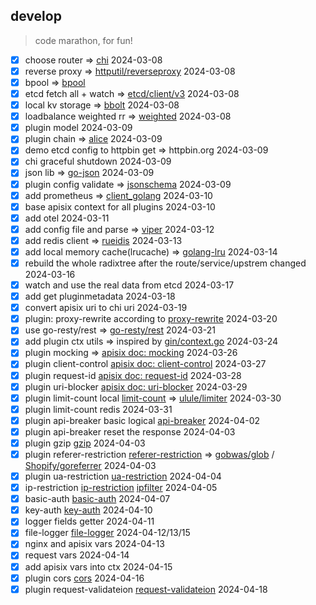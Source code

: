 ## develop

> code marathon, for fun!

- [x] choose router => [chi](https://github.com/go-chi/chi) 2024-03-08
- [x] reverse proxy => [httputil/reverseproxy](https://go.dev/src/net/http/httputil/reverseproxy.go) 2024-03-08
- [x] bpool  => [bpool](http://github.com/oxtoacart/bpool)
- [x] etcd fetch all + watch => [etcd/client/v3](https://pkg.go.dev/go.etcd.io/etcd/client/v3) 2024-03-08
- [x] local kv storage  => [bbolt](https://github.com/etcd-io/bbolt) 2024-03-08
- [x] loadbalance weighted rr => [weighted](http://github.com/smallnest/weighted) 2024-03-08
- [x] plugin model 2024-03-09
- [x] plugin chain => [alice](https://github.com/justinas/alice) 2024-03-09
- [x] demo etcd config to httpbin get => httpbin.org 2024-03-09
- [x] chi graceful shutdown 2024-03-09
- [x] json lib => [go-json](https://github.com/goccy/go-json) 2024-03-09
- [x] plugin config validate => [jsonschema](https://github.com/santhosh-tekuri/jsonschema) 2024-03-09
- [x] add prometheus => [client_golang](https://github.com/prometheus/client_golang) 2024-03-10
- [x] base apisix context for all plugins 2024-03-10
- [x] add otel 2024-03-11
- [x] add config file and parse => [viper](https://github.com/spf13/viper) 2024-03-12
- [x] add redis client => [rueidis](https://github.com/redis/rueidis) 2024-03-13
- [x] add local memory cache(lrucache) => [golang-lru](https://github.com/hashicorp/golang-lru) 2024-03-14
- [x] rebuild the whole radixtree after the route/service/upstrem changed 2024-03-16
- [x] watch and use the real data from etcd  2024-03-17
- [x] add get pluginmetadata 2024-03-18
- [x] convert apisix uri to chi uri 2024-03-19
- [x] plugin: proxy-rewrite according to  [proxy-rewrite](https://apisix.apache.org/docs/apisix/plugins/proxy-rewrite/) 2024-03-20
- [x] use go-resty/rest  => [go-resty/rest](https://github.com/go-resty/resty) 2024-03-21
- [x] add plugin ctx utils => inspired by [gin/context.go](https://github.com/gin-gonic/gin/blob/7a865dcf1dbe6ec52e074b1ddce830d278eb72cf/context.go) 2024-03-24
- [x] plugin mocking => [apisix doc: mocking](https://apisix.apache.org/zh/docs/apisix/plugins/mocking/) 2024-03-26
- [x] plugin client-control [apisix doc: client-control](https://apisix.apache.org/zh/docs/apisix/plugins/client-control/) 2024-03-27
- [x] plugin request-id [apisix doc: request-id](https://apisix.apache.org/zh/docs/apisix/plugins/request-id/) 2024-03-28
- [x] plugin uri-blocker [apisix doc: uri-blocker](https://apisix.apache.org/zh/docs/apisix/plugins/uri-blocker/) 2024-03-29
- [x] plugin limit-count local [limit-count](https://apisix.apache.org/zh/docs/apisix/plugins/limit-count/) => [ulule/limiter](https://github.com/ulule/limiter) 2024-03-30
- [x] plugin limit-count redis  2024-03-31
- [x] plugin api-breaker basic logical [api-breaker](https://apisix.apache.org/zh/docs/apisix/plugins/api-breaker/) 2024-04-02
- [x] plugin api-breaker reset the response 2024-04-03
- [x] plugin gzip [gzip](https://apisix.apache.org/zh/docs/apisix/plugins/gzip/) 2024-04-03
- [x] plugin referer-restriction [referer-restriction](https://apisix.apache.org/zh/docs/apisix/plugins/referer-restriction/)  => [gobwas/glob](https://github.com/gobwas/glob) / [Shopify/goreferrer](github.com/Shopify/goreferrer) 2024-04-03
- [x] plugin ua-restriction [ua-restriction](https://apisix.apache.org/zh/docs/apisix/plugins/ua-restriction/) 2024-04-04
- [x] ip-restriction [ip-restriction](https://apisix.apache.org/zh/docs/apisix/plugins/ip-restriction/) [ipfilter](https://github.com/jpillora/ipfilter) 2024-04-05
- [x] basic-auth [basic-auth](https://apisix.apache.org/zh/docs/apisix/plugins/basic-auth/) 2024-04-07
- [x] key-auth [key-auth](https://apisix.apache.org/zh/docs/apisix/plugins/key-auth/) 2024-04-10
- [x] logger fields getter 2024-04-11
- [x] file-logger [file-logger](https://apisix.apache.org/zh/docs/apisix/plugins/file-logger/) 2024-04-12/13/15
- [x] nginx and apisix vars 2024-04-13
- [x] request vars 2024-04-14
- [x] add apisix vars into ctx 2024-04-15
- [x] plugin cors [cors](https://apisix.apache.org/zh/docs/apisix/plugins/cors/) 2024-04-16
- [x] plugin request-validateion [request-validateion](https://apisix.apache.org/zh/docs/apisix/plugins/request-validateion/) 2024-04-18
